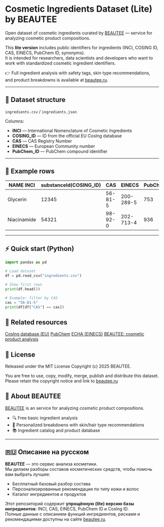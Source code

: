 # Cosmetic Ingredients Dataset (Lite) by BEAUTEE

Open dataset of cosmetic ingredients curated by [BEAUTEE](https://beautee.ru) — service for analyzing cosmetic product compositions.

This **lite version** includes public identifiers for ingredients (INCI, COSING ID, CAS, EINECS, PubChem ID, synonyms).  
It is intended for researchers, data scientists and developers who want to work with standardized cosmetic ingredient identifiers.

👉 Full ingredient analysis with safety tags, skin type recommendations, and product breakdowns is available at [beautee.ru](https://beautee.ru).

---

## 📂 Dataset structure

`ingredients.csv` / `ingredients.json`

Columns:
- **INCI** — International Nomenclature of Cosmetic Ingredients  
- **COSING_ID** — ID from the official EU CosIng database  
- **CAS** — CAS Registry Number  
- **EINECS** — European Community number  
- **PubChem_ID** — PubChem compound identifier  

---

## 📝 Example rows

| NAME INCI   | substanceId(COSING_ID) | CAS      | EINECS   | PubChem_ID |
|-------------|-----------|----------|----------|------------|
| Glycerin    | 12345     | 56-81-5  | 200-289-5| 753        |
| Niacinamide | 54321     | 98-92-0  | 202-713-4| 936        |

---

## ⚡ Quick start (Python)

```python
import pandas as pd

# Load dataset
df = pd.read_csv("ingredients.csv")

# Show first rows
print(df.head())

# Example: filter by CAS
cas = "56-81-5"
print(df[df["CAS"] == cas])
```

## 🔗 Related resources
[CosIng database (EU)](https://ec.europa.eu/growth/tools-databases/cosing/)
[PubChem](https://pubchem.ncbi.nlm.nih.gov/)
[ECHA (EINECS)](https://echa.europa.eu/information-on-chemicals/ec-inventory)
[BEAUTEE: cosmetic product analysis](https://beautee.ru/)

## 📜 License
Released under the MIT License
Copyright (c) 2025 BEAUTEE.

You are free to use, copy, modify, merge, publish and distribute this dataset.
Please retain the copyright notice and link to [beautee.ru](https://beautee.ru/)

## 🙌 About BEAUTEE

[BEAUTEE](https://beautee.ru/) is an service for analyzing cosmetic product compositions.
- 🔍 Free basic ingredient analysis
- 🤖 Personalized breakdowns with skin/hair type recommendations
- 📚 Ingredient catalog and product database

---

## 🇷🇺 Описание на русском

**BEAUTEE** — это сервис анализа косметики.  
Мы делаем разборы составов косметических средств, чтобы помочь вам выбрать лучшее:  
- Бесплатный базовый разбор состава  
- Персонализированные рекомендации по типу кожи и волос  
- Каталог ингредиентов и продуктов  

Этот репозиторий содержит **упрощённую (lite) версию базы ингредиентов**: INCI, CAS, EINECS, PubChem ID и CosIng ID.  
Полные данные с описанием функций ингредиентов, рисками и рекомендациями доступны на сайте [beautee.ru](https://beautee.ru).
